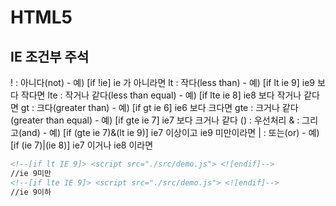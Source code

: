 # HTML5

## IE 조건부 주석

! : 아니다(not) - 예) [if !ie] ie 가 아니라면
lt : 작다(less than) - 예) [if lt ie 9] ie9 보다 작다면
lte : 작거나 같다(less than equal) - 예) [if lte ie 8] ie8 보다 작거나 같다면
gt : 크다(greater than) - 예) [if gt ie 6] ie6 보다 크다면
gte : 크거나 같다(greater than equal) - 예) [if gte ie 7] ie7 보다 크거나 같다
() : 우선처리
& : 그리고(and) - 예) [if (gte ie 7)&(lt ie 9)] ie7 이상이고 ie9 미만이라면
| : 또는(or) - 예) [if (ie 7)|(ie 8)] ie7 이거나 ie8 이라면

```html
<!--[if lt IE 9]> <script src="./src/demo.js"> <![endif]-->
//ie 9미만
<!--[if lte IE 9]> <script src="./src/demo.js"> <![endif]-->
//ie 9이하
```
